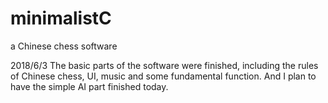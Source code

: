 # minimalistC
a Chinese chess software

2018/6/3 The basic parts of the software were finished, including the rules of Chinese chess, UI, music and some fundamental function.
And I plan to have the simple AI part finished today.
